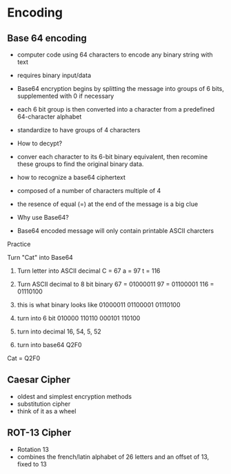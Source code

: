 # Encoding

## Base 64 encoding
- computer code using 64 characters to encode any binary string with text
- requires binary input/data
- Base64 encryption begins by splitting the message into groups of 6 bits, supplemented with 0 if necessary
- each 6 bit group is then converted into a character from a predefined 64-character alphabet
- standardize to have groups of 4 characters

- How to decypt?
- conver each character to its 6-bit binary equivalent, then recomine these groups to find the original binary data.
- how to recognize a base64 ciphertext
- composed of a number of characters multiple of 4
- the resence of equal (=) at the end of the message is a big clue

- Why use Base64?
- Base64 encoded message will only contain printable ASCII charcters 

Practice

Turn "Cat" into Base64

1) Turn letter into ASCII decimal
C = 67 
a = 97
t = 116

2) Turn ASCII decimal to 8 bit binary
67 = 01000011
97 = 01100001
116 = 01110100

3) this is what binary looks like
01000011 01100001 01110100

4) turn into 6 bit
010000 110110 000101 110100

5) turn into decimal
16, 54, 5, 52

6) turn into base64
Q2F0

Cat = Q2F0

## Caesar Cipher

- oldest and simplest encryption methods
- substitution cipher
- think of it as a wheel


## ROT-13 Cipher

- Rotation 13
- combines the french/latin alphabet of 26 letters and an offset of 13, fixed to 13